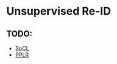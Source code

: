 # Unsupervised Re-ID

## TODO:

- [SpCL](https://github.com/yxgeee/SpCL)
- [PPLR](https://github.com/yoonkicho/PPLR)
